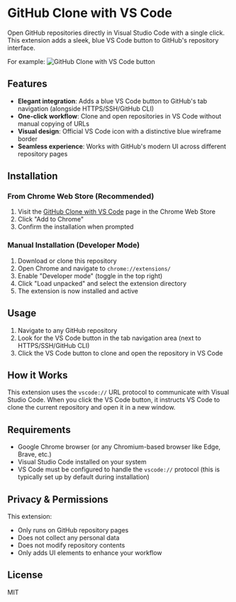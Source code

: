 # GitHub Clone with VS Code

Open GitHub repositories directly in Visual Studio Code with a single click. This extension adds a sleek, blue VS Code button to GitHub's repository interface.

For example: ![GitHub Clone with VS Code button](https://raw.githubusercontent.com/MateKristof/github-clone-addon/assets/screenshot.png)

## Features

- **Elegant integration**: Adds a blue VS Code button to GitHub's tab navigation (alongside HTTPS/SSH/GitHub CLI)
- **One-click workflow**: Clone and open repositories in VS Code without manual copying of URLs
- **Visual design**: Official VS Code icon with a distinctive blue wireframe border
- **Seamless experience**: Works with GitHub's modern UI across different repository pages

## Installation

### From Chrome Web Store (Recommended)

1. Visit the [GitHub Clone with VS Code](https://chrome.google.com/webstore/detail/github-clone-with-vs-code) page in the Chrome Web Store
2. Click "Add to Chrome"
3. Confirm the installation when prompted

### Manual Installation (Developer Mode)

1. Download or clone this repository
2. Open Chrome and navigate to `chrome://extensions/`
3. Enable "Developer mode" (toggle in the top right)
4. Click "Load unpacked" and select the extension directory
5. The extension is now installed and active

## Usage

1. Navigate to any GitHub repository
2. Look for the VS Code button in the tab navigation area (next to HTTPS/SSH/GitHub CLI)
3. Click the VS Code button to clone and open the repository in VS Code

## How it Works

This extension uses the `vscode://` URL protocol to communicate with Visual Studio Code. When you click the VS Code button, it instructs VS Code to clone the current repository and open it in a new window.

## Requirements

- Google Chrome browser (or any Chromium-based browser like Edge, Brave, etc.)
- Visual Studio Code installed on your system
- VS Code must be configured to handle the `vscode://` protocol (this is typically set up by default during installation)

## Privacy & Permissions

This extension:
- Only runs on GitHub repository pages
- Does not collect any personal data
- Does not modify repository contents
- Only adds UI elements to enhance your workflow

## License

MIT

